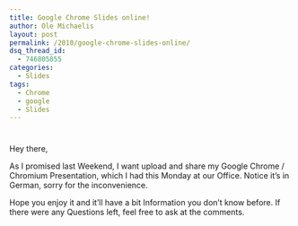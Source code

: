 ```yaml
---
title: Google Chrome Slides online!
author: Ole Michaelis
layout: post
permalink: /2010/google-chrome-slides-online/
dsq_thread_id:
  - 746805855
categories:
  - Slides
tags:
  - Chrome
  - google
  - Slides
---
```

# 

Hey there,

As I promised last Weekend, I want upload and share my Google Chrome / Chromium Presentation, which I had this Monday at our Office. Notice it’s in German, sorry for the inconvenience.



Hope you enjoy it and it’ll have a bit Information you don’t know before. If there were any Questions left, feel free to ask at the comments.


